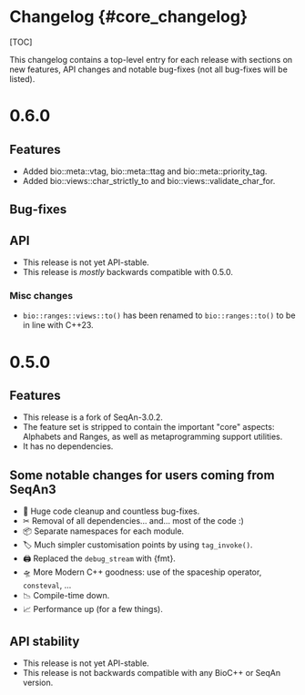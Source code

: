 # Changelog {#core_changelog}

[TOC]

This changelog contains a top-level entry for each release with sections on new features, API changes and notable
bug-fixes (not all bug-fixes will be listed).

# 0.6.0

## Features

* Added bio::meta::vtag, bio::meta::ttag and bio::meta::priority_tag.
* Added bio::views::char_strictly_to and bio::views::validate_char_for.

## Bug-fixes

## API

* This release is not yet API-stable.
* This release is *mostly* backwards compatible with 0.5.0.

### Misc changes

* `bio::ranges::views::to()` has been renamed to `bio::ranges::to()` to be in line with C++23.

# 0.5.0

## Features

* This release is a fork of SeqAn-3.0.2.
* The feature set is stripped to contain the important "core" aspects: Alphabets and Ranges, as well as metaprogramming support utilities.
* It has no dependencies.

## Some notable changes for users coming from SeqAn3

* 🧹 Huge code cleanup and countless bug-fixes.
* ✂ Removal of all dependencies… and… most of the code :)
* 📦 Separate namespaces for each module.
* 🏷 Much simpler customisation points by using `tag_invoke()`.
* 🖨 Replaced the `debug_stream` with {fmt}.
* 🛸 More Modern C++ goodness: use of the spaceship operator, `consteval`, …
* 📉 Compile-time down.
* 📈 Performance up (for a few things).

## API stability

* This release is not yet API-stable.
* This release is not backwards compatible with any BioC++ or SeqAn version.

